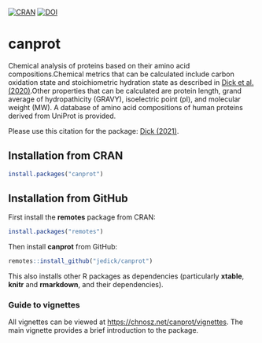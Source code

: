 <!-- badges: start -->
[![CRAN](https://img.shields.io/badge/dynamic/yaml?url=https%3A%2F%2Fcloud.r-project.org%2Fweb%2Fpackages%2Fcanprot%2FDESCRIPTION&query=%24.Version&logo=r&label=CRAN&color=4bc51e)](https://cran.r-project.org/package=canprot)
[![DOI](https://zenodo.org/badge/64122601.svg)](https://zenodo.org/badge/latestdoi/64122601)
<!-- badges: end -->

# canprot

Chemical analysis of proteins based on their amino acid compositions.Chemical
metrics that can be calculated include carbon oxidation state and
stoichiometric hydration state as described in [Dick et al.
(2020)](https://doi.org/10.5194/bg-17-6145-2020).Other properties that can be
calculated are protein length, grand average of hydropathicity (GRAVY),
isoelectric point (pI), and molecular weight (MW). A database of amino acid
compositions of human proteins derived from UniProt is provided.

Please use this citation for the package: [Dick (2021)](https://doi.org/10.1002/cso2.1007).

## Installation from CRAN

```R
install.packages("canprot")
```

## Installation from GitHub

First install the **remotes** package from CRAN:

```R
install.packages("remotes")
```

Then install **canprot** from GitHub:

```R
remotes::install_github("jedick/canprot")
```

This also installs other R packages as dependencies (particularly **xtable**, **knitr** and **rmarkdown**, and their dependencies).

### Guide to vignettes

All vignettes can be viewed at <https://chnosz.net/canprot/vignettes>.
The main vignette provides a brief introduction to the package.
